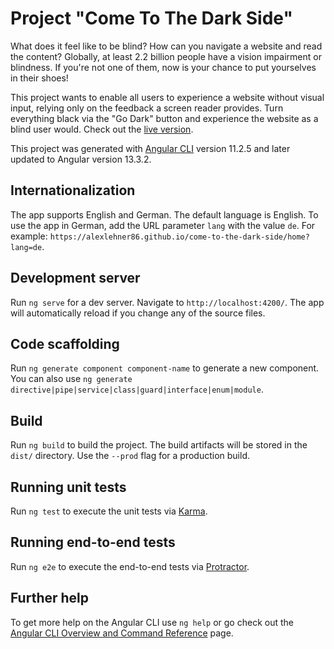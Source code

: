 # Project "Come To The Dark Side"

What does it feel like to be blind? How can you navigate a website and read the content? Globally, at least 2.2 billion people have a vision impairment or blindness. If you're not one of them, now is your chance to put yourselves in their shoes!

This project wants to enable all users to experience a website without visual input, relying only on the feedback a screen reader provides. Turn everything black via the "Go Dark" button and experience the website as a blind user would. Check out the [live version](https://alexlehner86.github.io/come-to-the-dark-side/).

This project was generated with [Angular CLI](https://github.com/angular/angular-cli) version 11.2.5 and later updated to Angular version 13.3.2.

## Internationalization

The app supports English and German. The default language is English. To use the app in German, add the URL parameter `lang` with the value `de`. For example: `https://alexlehner86.github.io/come-to-the-dark-side/home?lang=de`.

## Development server

Run `ng serve` for a dev server. Navigate to `http://localhost:4200/`. The app will automatically reload if you change any of the source files.

## Code scaffolding

Run `ng generate component component-name` to generate a new component. You can also use `ng generate directive|pipe|service|class|guard|interface|enum|module`.

## Build

Run `ng build` to build the project. The build artifacts will be stored in the `dist/` directory. Use the `--prod` flag for a production build.

## Running unit tests

Run `ng test` to execute the unit tests via [Karma](https://karma-runner.github.io).

## Running end-to-end tests

Run `ng e2e` to execute the end-to-end tests via [Protractor](http://www.protractortest.org/).

## Further help

To get more help on the Angular CLI use `ng help` or go check out the [Angular CLI Overview and Command Reference](https://angular.io/cli) page.

